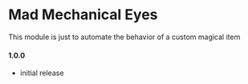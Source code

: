 # Mad Mechanical Eyes

This module is just to automate the behavior of a custom magical item


#### 1.0.0
* initial release